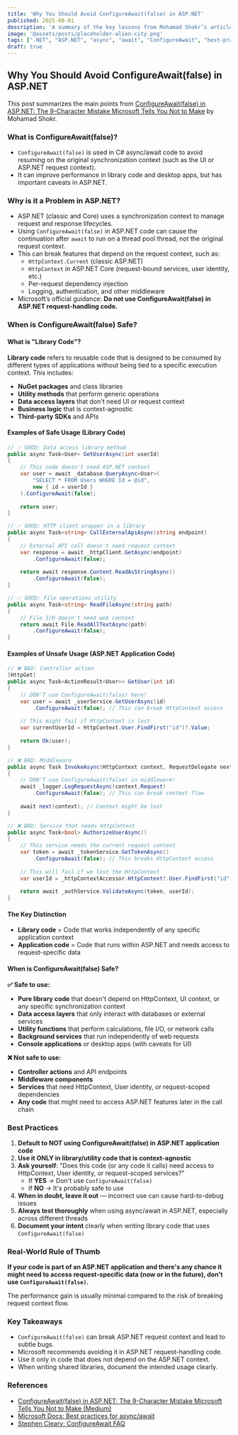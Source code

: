 ```yaml
---
title: 'Why You Should Avoid ConfigureAwait(false) in ASP.NET'
published: 2025-08-01
description: 'A summary of the key lessons from Mohamad Shokr’s article on why using ConfigureAwait(false) in ASP.NET can be a subtle but critical mistake.'
image: '@assets/posts/placeholder-alien-city.png'
tags: [".NET", "ASP.NET", "async", "await", "ConfigureAwait", "best-practices"]
draft: true
---
```


## Why You Should Avoid ConfigureAwait(false) in ASP.NET

This post summarizes the main points from [ConfigureAwait(false) in ASP.NET: The 9-Character Mistake Microsoft Tells You Not to Make](https://medium.com/@mohsho10/configureawait-false-in-asp-net-the-9-character-mistake-microsoft-tells-you-not-to-make-0b90bd50c286) by Mohamad Shokr.

### What is ConfigureAwait(false)?

- `ConfigureAwait(false)` is used in C# async/await code to avoid resuming on the original synchronization context (such as the UI or ASP.NET request context).
- It can improve performance in library code and desktop apps, but has important caveats in ASP.NET.

### Why is it a Problem in ASP.NET?

- ASP.NET (classic and Core) uses a synchronization context to manage request and response lifecycles.
- Using `ConfigureAwait(false)` in ASP.NET code can cause the continuation after `await` to run on a thread pool thread, not the original request context.
- This can break features that depend on the request context, such as:
  - `HttpContext.Current` (classic ASP.NET)
  - `HttpContext` in ASP.NET Core (request-bound services, user identity, etc.)
  - Per-request dependency injection
  - Logging, authentication, and other middleware
- Microsoft’s official guidance: **Do not use ConfigureAwait(false) in ASP.NET request-handling code.**

### When is ConfigureAwait(false) Safe?

#### What is "Library Code"?

**Library code** refers to reusable code that is designed to be consumed by different types of applications without being tied to a specific execution context. This includes:

- **NuGet packages** and class libraries
- **Utility methods** that perform generic operations
- **Data access layers** that don't need UI or request context
- **Business logic** that is context-agnostic
- **Third-party SDKs** and APIs

#### Examples of Safe Usage (Library Code)

```csharp
// ✅ GOOD: Data access library method
public async Task<User> GetUserAsync(int userId)
{
    // This code doesn't need ASP.NET context
    var user = await _database.QueryAsync<User>(
        "SELECT * FROM Users WHERE Id = @id", 
        new { id = userId }
    ).ConfigureAwait(false);
    
    return user;
}

// ✅ GOOD: HTTP client wrapper in a library
public async Task<string> CallExternalApiAsync(string endpoint)
{
    // External API call doesn't need request context
    var response = await _httpClient.GetAsync(endpoint)
        .ConfigureAwait(false);
    
    return await response.Content.ReadAsStringAsync()
        .ConfigureAwait(false);
}

// ✅ GOOD: File operations utility
public async Task<string> ReadFileAsync(string path)
{
    // File I/O doesn't need web context
    return await File.ReadAllTextAsync(path)
        .ConfigureAwait(false);
}
```

#### Examples of Unsafe Usage (ASP.NET Application Code)

```csharp
// ❌ BAD: Controller action
[HttpGet]
public async Task<ActionResult<User>> GetUser(int id)
{
    // DON'T use ConfigureAwait(false) here!
    var user = await _userService.GetUserAsync(id)
        .ConfigureAwait(false); // This can break HttpContext access
    
    // This might fail if HttpContext is lost
    var currentUserId = HttpContext.User.FindFirst("id")?.Value;
    
    return Ok(user);
}

// ❌ BAD: Middleware
public async Task InvokeAsync(HttpContext context, RequestDelegate next)
{
    // DON'T use ConfigureAwait(false) in middleware!
    await _logger.LogRequestAsync(context.Request)
        .ConfigureAwait(false); // This can break context flow
    
    await next(context); // Context might be lost
}

// ❌ BAD: Service that needs HttpContext
public async Task<bool> AuthorizeUserAsync()
{
    // This service needs the current request context
    var token = await _tokenService.GetTokenAsync()
        .ConfigureAwait(false); // This breaks HttpContext access
    
    // This will fail if we lost the HttpContext
    var userId = _httpContextAccessor.HttpContext?.User.FindFirst("id")?.Value;
    
    return await _authService.ValidateAsync(token, userId);
}
```

#### The Key Distinction

- **Library code** = Code that works independently of any specific application context
- **Application code** = Code that runs within ASP.NET and needs access to request-specific data

#### When is ConfigureAwait(false) Safe?

**✅ Safe to use:**

- **Pure library code** that doesn't depend on HttpContext, UI context, or any specific synchronization context
- **Data access layers** that only interact with databases or external services
- **Utility functions** that perform calculations, file I/O, or network calls
- **Background services** that run independently of web requests
- **Console applications** or desktop apps (with caveats for UI)

**❌ Not safe to use:**

- **Controller actions** and API endpoints
- **Middleware components**
- **Services** that need HttpContext, User identity, or request-scoped dependencies
- **Any code** that might need to access ASP.NET features later in the call chain

### Best Practices

1. **Default to NOT using ConfigureAwait(false) in ASP.NET application code**
2. **Use it ONLY in library/utility code that is context-agnostic**
3. **Ask yourself**: "Does this code (or any code it calls) need access to HttpContext, User identity, or request-scoped services?"
   - If **YES** → Don't use `ConfigureAwait(false)`
   - If **NO** → It's probably safe to use
4. **When in doubt, leave it out** — incorrect use can cause hard-to-debug issues
5. **Always test thoroughly** when using async/await in ASP.NET, especially across different threads
6. **Document your intent** clearly when writing library code that uses `ConfigureAwait(false)`

### Real-World Rule of Thumb

**If your code is part of an ASP.NET application and there's any chance it might need to access request-specific data (now or in the future), don't use `ConfigureAwait(false)`.**

The performance gain is usually minimal compared to the risk of breaking request context flow.

### Key Takeaways

- `ConfigureAwait(false)` can break ASP.NET request context and lead to subtle bugs.
- Microsoft recommends avoiding it in ASP.NET request-handling code.
- Use it only in code that does not depend on the ASP.NET context.
- When writing shared libraries, document the intended usage clearly.

### References

- [ConfigureAwait(false) in ASP.NET: The 9-Character Mistake Microsoft Tells You Not to Make (Medium)](https://medium.com/@mohsho10/configureawait-false-in-asp-net-the-9-character-mistake-microsoft-tells-you-not-to-make-0b90bd50c286)
- [Microsoft Docs: Best practices for async/await](https://learn.microsoft.com/en-us/dotnet/standard/asynchronous-programming-patterns/async-in-depth)
- [Stephen Cleary: ConfigureAwait FAQ](https://devblogs.microsoft.com/dotnet/configureawait-faq/)
